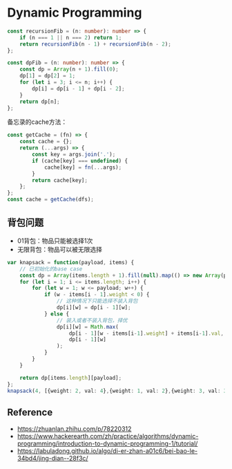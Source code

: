 # Dynamic Programming

```ts
const recursionFib = (n: number): number => {
	if (n === 1 || n === 2) return 1;
	return recursionFib(n - 1) + recursionFib(n - 2);
};

const dpFib = (n: number): number => {
	const dp = Array(n + 1).fill(0);
	dp[1] = dp[2] = 1;
	for (let i = 3; i <= n; i++) {
		dp[i] = dp[i - 1] + dp[i - 2];
	}
	return dp[n];
};
```

备忘录的cache方法：

```js
const getCache = (fn) => {
    const cache = {};
    return (...args) => {
        const key = args.join('.');
        if (cache[key] === undefined) {
            cache[key] = fn(...args);
        }
        return cache[key];
    };
};
const cache = getCache(dfs);
```

## 背包问题

- 01背包：物品只能被选择1次
- 无限背包：物品可以被无限选择



```ts
var knapsack = function(payload, items) {
    // 已初始化的base case
    const dp = Array(items.length + 1).fill(null).map(() => new Array(payload + 1).fill(0));
    for (let i = 1; i <= items.length; i++) {
        for (let w = 1; w <= payload; w++) {
            if (w - items[i - 1].weight < 0) {
                // 这种情况下只能选择不装入背包
                dp[i][w] = dp[i - 1][w];
            } else {
                // 装入或者不装入背包，择优
                dp[i][w] = Math.max(
                    dp[i - 1][w - items[i-1].weight] + items[i-1].val, 
                    dp[i - 1][w]
                );
            }
        }
    }

    return dp[items.length][payload];
};
knapsack(4, [{weight: 2, val: 4},{weight: 1, val: 2},{weight: 3, val: 3}]);
```

## Reference

- <https://zhuanlan.zhihu.com/p/78220312>
- <https://www.hackerearth.com/zh/practice/algorithms/dynamic-programming/introduction-to-dynamic-programming-1/tutorial/>
- <https://labuladong.github.io/algo/di-er-zhan-a01c6/bei-bao-le-34bd4/jing-dian--28f3c/>

